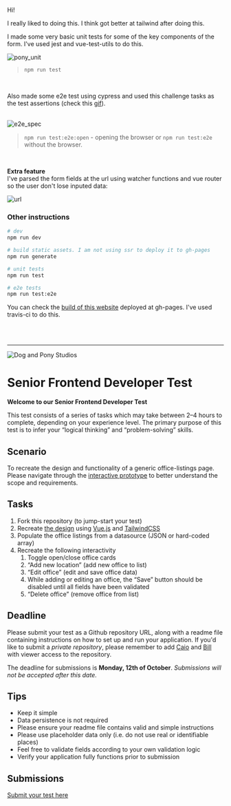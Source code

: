 Hi!

I really liked to doing this. I think got better at tailwind after doing this.

I made some very basic unit tests for some of the key components of the form. I've used jest and vue-test-utils to do this.

![pony_unit](https://user-images.githubusercontent.com/4117768/95041838-38166500-06ae-11eb-8b07-d700031037b2.png)
> `npm run test`

<br>

Also made some e2e test using cypress and used this challenge tasks as the test assertions (check this [gif](https://user-images.githubusercontent.com/4117768/95041659-b9212c80-06ad-11eb-8b54-3ce40199bf27.gif)).
<br>
<br>

![e2e_spec](https://user-images.githubusercontent.com/4117768/95041655-b7576900-06ad-11eb-9ff9-f543e1f07097.png)
> `npm run test:e2e:open` - opening the browser or
> `npm run test:e2e` without the browser.


<br>

**Extra feature**<br>
I've parsed the form fields at the url using watcher functions and vue router so the user don't lose inputed data:

![url](https://user-images.githubusercontent.com/4117768/95042840-7feabb80-06b1-11eb-8bb3-7d13994dc8cf.gif)


### Other instructions
```bash
# dev
npm run dev

# build static assets. I am not using ssr to deploy it to gh-pages
npm run generate

# unit tests
npm run test

# e2e tests
npm run test:e2e

```

You can check the [build of this website](http://yubathom.github.io/senior-frontend-test) deployed at gh-pages. I've used travis-ci to do this.



<br><br><hr>





![Dog and Pony Studios](https://www.dogandponystudios.com/app/themes/dps/assets/public/images/logo-fbe89868bd.svg)

# Senior Frontend Developer Test

**Welcome to our Senior Frontend Developer Test**

This test consists of a series of tasks which may take between 2–4 hours to complete, depending on your experience level. The primary purpose of this test is to infer your “logical thinking” and “problem-solving” skills.


## Scenario

To recreate the design and functionality of a generic office-listings page. Please navigate through the [interactive prototype](https://www.figma.com/proto/VU2BJHrMmoSEdQmMa1EbYP/Front-end-Test?node-id=451%3A336&viewport=767%2C416%2C0.5802898406982422&scaling=min-zoom) to better understand the scope and requirements.


## Tasks

1. Fork this repository (to jump-start your test)
1. Recreate [the design](https://www.figma.com/proto/VU2BJHrMmoSEdQmMa1EbYP/Front-end-Test?node-id=451%3A336&viewport=767%2C416%2C0.5802898406982422&scaling=min-zoom) using [Vue.js](https://vuejs.org/) and [TailwindCSS](https://tailwindcss.com/)
1. Populate the office listings from a datasource (JSON or hard-coded array)
1. Recreate the following interactivity
    1. Toggle open/close office cards
    1. “Add new location” (add new office to list)
    1. “Edit office” (edit and save office data)
    1. While adding or editing an office, the “Save” button should be disabled until all fields have been validated
    1. “Delete office” (remove office from list)


## Deadline

Please submit your test as a Github repository URL, along with a readme file containing instructions on how to set up and run your application. If you'd like to submit a _private repository_, please remember to add [Caio](https://github.com/CaioCosta) and [Bill](https://github.com/billaddison) with viewer access to the repository. 

The deadline for submissions is **Monday, 12th of October**. _Submissions will not be accepted after this date._


## Tips

- Keep it simple
- Data persistence is not required
- Please ensure your readme file contains valid and simple instructions
- Please use placeholder data only (i.e. do not use real or identifiable places)
- Feel free to validate fields according to your own validation logic
- Verify your application fully functions prior to submission


## Submissions

[Submit your test here](https://forms.gle/UcqQkBqCCvZhi7pe8)
